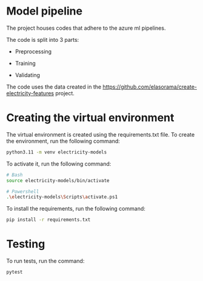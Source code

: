 # Model pipeline 

The project houses codes that adhere to the azure ml pipelines. 

The code is split into 3 parts: 

* Preprocessing

* Training

* Validating 

The code uses the data created in the https://github.com/elasorama/create-electricity-features project. 

# Creating the virtual environment

The virtual environment is created using the requirements.txt file. To create the environment, run the following command:

```bash
python3.11 -m venv electricity-models
```

To activate it, run the following command:

```bash
# Bash
source electricity-models/bin/activate

# Powershell
.\electricity-models\Scripts\activate.ps1
```

To install the requirements, run the following command:

```bash
pip install -r requirements.txt
```

# Testing 

To run tests, run the command: 
    
```bash
pytest
```
